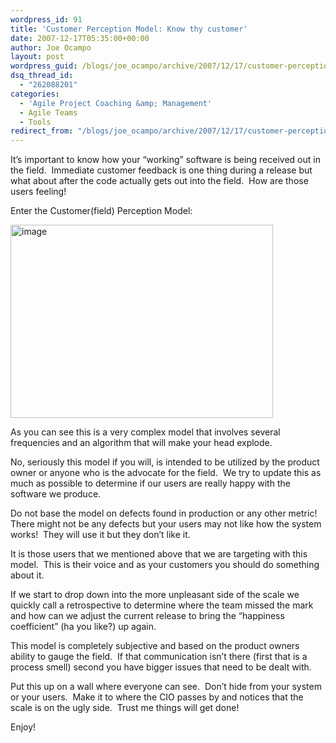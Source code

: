 ```yaml
---
wordpress_id: 91
title: 'Customer Perception Model: Know thy customer'
date: 2007-12-17T05:35:00+00:00
author: Joe Ocampo
layout: post
wordpress_guid: /blogs/joe_ocampo/archive/2007/12/17/customer-perception-model-know-thy-customer.aspx
dsq_thread_id:
  - "262088201"
categories:
  - 'Agile Project Coaching &amp; Management'
  - Agile Teams
  - Tools
redirect_from: "/blogs/joe_ocampo/archive/2007/12/17/customer-perception-model-know-thy-customer.aspx/"
---
```

It&#8217;s important to know how your &#8220;working&#8221; software is being received out in the field.&nbsp; Immediate customer feedback is one thing during a release but what about after the code actually gets out into the field.&nbsp; How are those users feeling!

Enter the Customer(field) Perception Model:

[<img style="border-right: 0px;border-top: 0px;border-left: 0px;border-bottom: 0px" height="309" alt="image" src="https://lostechies.com/content/joeocampo/uploads/2011/03CustomerPerceptionModelKnowthycustomer_49D/image_thumb.png" width="420" border="0" />](https://lostechies.com/content/joeocampo/uploads/2011/03CustomerPerceptionModelKnowthycustomer_49D/image_2.png) 

As you can see this is a very complex model that involves several frequencies and an algorithm that will make your head explode.&nbsp; 

No, seriously this model if you will, is intended to be utilized by the product owner or anyone who is the advocate for the field.&nbsp; We try to update this as much as possible to determine if our users are really happy with the software we produce. 

Do not base the model on defects found in production or any other metric!&nbsp; There might not be any defects but your users may not like how the system works!&nbsp; They will use it but they don&#8217;t like it.

It is those users that we mentioned above that we are targeting with this model.&nbsp; This is their voice and as your customers you should do something about it.

If we start to drop down into the more unpleasant side of the scale we quickly call a retrospective to determine where the team missed the mark and how can we adjust the current release to bring the &#8220;happiness coefficient&#8221; (ha you like?) up again.

This model is completely subjective and based on the product owners ability to gauge the field.&nbsp; If that communication isn&#8217;t there (first that is a process smell) second you have bigger issues that need to be dealt with.

Put this up on a wall where everyone can see.&nbsp; Don&#8217;t hide from your system or your users.&nbsp; Make it to where the CIO passes by and notices that the scale is on the ugly side.&nbsp; Trust me things will get done!

Enjoy!